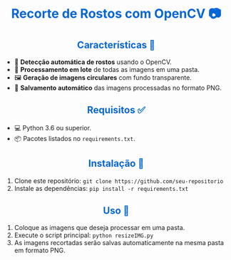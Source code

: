 <h1 align="center" style="color: #0366d6;">Recorte de Rostos com OpenCV 📷</h1>

<div style="margin-top: 20px;">
    <h2 align="center" style="color: #0366d6;">Características 🚀</h2>
    <ul>
        <li>🤖 <strong>Detecção automática de rostos</strong> usando o OpenCV.</li>
        <li>🔄 <strong>Processamento em lote</strong> de todas as imagens em uma pasta.</li>
        <li>🖼️ <strong>Geração de imagens circulares</strong> com fundo transparente.</li>
        <li>💾 <strong>Salvamento automático</strong> das imagens processadas no formato PNG.</li>
    </ul>
</div>

<div style="margin-top: 20px;">
    <h2 align="center" style="color: #0366d6;">Requisitos ✅</h2>
    <ul>
        <li>💻 Python 3.6 ou superior.</li>
        <li>📦 Pacotes listados no <code>requirements.txt</code>.</li>
    </ul>
</div>

<div style="margin-top: 20px;">
    <h2 align="center" style="color: #0366d6;">Instalação 🔧</h2>
    <ol>
        <li>Clone este repositório: <code>git clone https://github.com/seu-repositorio</code></li>
        <li>Instale as dependências: <code>pip install -r requirements.txt</code></li>
    </ol>
</div>

<div style="margin-top: 20px;">
    <h2 align="center" style="color: #0366d6;">Uso 📂</h2>
    <ol>
        <li>Coloque as imagens que deseja processar em uma pasta.</li>
        <li>Execute o script principal: <code>python resizeIMG.py</code></li>
        <li>As imagens recortadas serão salvas automaticamente na mesma pasta em formato PNG.</li>
    </ol>
</div>
